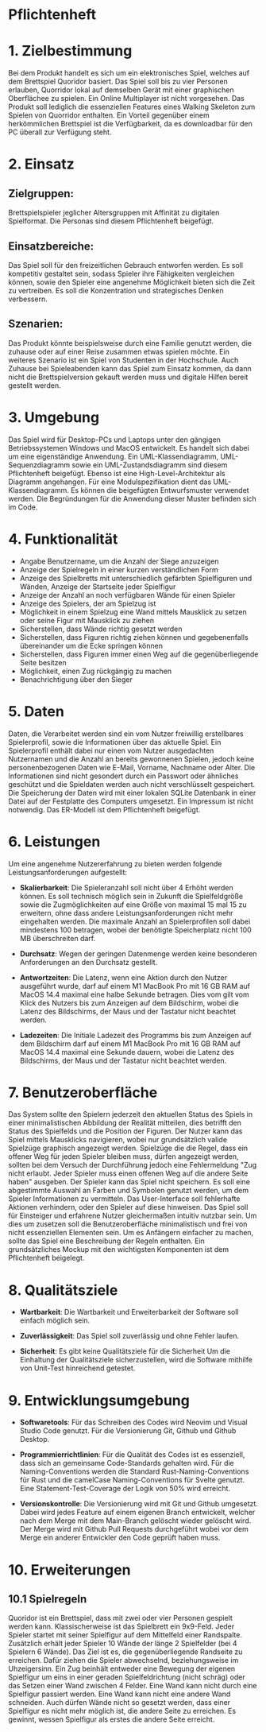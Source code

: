 # Pflichtenheft

# 1. Zielbestimmung
Bei dem Produkt handelt es sich um ein elektronisches
Spiel, welches auf dem Brettspiel Quoridor basiert. Das Spiel soll bis zu vier
Personen erlauben, Quorridor lokal auf demselben Gerät mit einer graphischen
Oberflächee zu spielen. Ein Online Multiplayer ist nicht vorgesehen. Das
Produkt soll lediglich die essenziellen Features eines Walking Skeleton zum
Spielen von Quorridor enthalten. Ein Vorteil gegenüber einem herkömmlichen
Brettspiel ist die Verfügbarkeit, da es downloadbar für den PC überall zur
Verfügung steht.

# 2. Einsatz 

## Zielgruppen:
Brettspielspieler jeglicher Altersgruppen mit Affinität zu
digitalen Spielformat. Die Personas sind diesem Pflichtenheft beigefügt.

## Einsatzbereiche:
Das Spiel soll für den freizeitlichen Gebrauch entworfen
werden. Es soll kompetitiv gestaltet sein, sodass Spieler ihre Fähigkeiten
vergleichen können, sowie den Spieler eine angenehme Möglichkeit bieten sich
die Zeit zu vertreiben. Es soll die Konzentration und strategisches Denken
verbessern.

## Szenarien:
Das Produkt könnte beispielsweise durch eine Familie genutzt
werden, die zuhause oder auf einer Reise zusammen etwas spielen möchte. Ein
weiteres Szenario ist ein Spiel von Studenten in der Hochschule. Auch Zuhause
bei Spieleabenden kann das Spiel zum Einsatz kommen, da dann nicht die
Brettspielversion gekauft werden muss und digitale Hilfen bereit gestellt
werden.

# 3. Umgebung
Das Spiel wird für Desktop-PCs und Laptops unter den gängigen
Betriebssystemen Windows und MacOS entwickelt. Es handelt sich dabei um eine
eigenständige Anwendung. Ein UML-Klassendiagramm, UML-Sequenzdiagramm sowie ein
UML-Zustandsdiagramm sind diesem Pflichtenheft beigefügt. Ebenso ist eine
High-Level-Architektur als Diagramm angehangen. Für eine Modulspezifikation
dient das UML-Klassendiagramm. Es können die beigefügten Entwurfsmuster
verwendet werden. Die Begründungen für die Anwendung dieser Muster befinden
sich im Code.

# 4. Funktionalität
- Angabe Benutzername, um die Anzahl der Siege anzuzeigen
- Anzeige der Spielregeln in einer kurzen verständlichen Form
- Anzeige des Spielbretts mit unterschiedlich gefärbten Spielfiguren und
  Wänden, Anzeige der Startseite jeder Spielfigur
- Anzeige der Anzahl an noch verfügbaren Wände für einen Spieler
- Anzeige des Spielers, der am Spielzug ist
- Möglichkeit in einem Spielzug eine Wand mittels Mausklick zu setzen oder
  seine Figur mit Mausklick zu ziehen
- Sicherstellen, dass Wände richtig gesetzt werden
- Sicherstellen, dass Figuren richtig ziehen können und gegebenenfalls
  übereinander um die Ecke springen können
- Sicherstellen, dass Figuren immer einen Weg auf die gegenüberliegende Seite
  besitzen
- Möglichkeit, einen Zug rückgängig zu machen
- Benachrichtigung über den Sieger

# 5. Daten
Daten, die Verarbeitet werden sind ein vom Nutzer freiwillig
erstellbares Spielerprofil, sowie die Informationen über das aktuelle Spiel.
Ein Spielerprofil enthält dabei nur einen vom Nutzer ausgedachten Nutzernamen
und die Anzahl an bereits gewonnenen Spielen, jedoch keine personenbezogenen
Daten wie E-Mail, Vorname, Nachname oder Alter. Die Informationen sind nicht
gesondert durch ein Passwort oder ähnliches geschützt und die Spieldaten werden
auch nicht verschlüsselt gespeichert. Die Speicherung der Daten wird mit einer
lokalen SQLite Datenbank in einer Datei auf der Festplatte des Computers
umgesetzt. Ein Impressum ist nicht notwendig. Das ER-Modell ist dem
Pflichtenheft beigefügt.

# 6. Leistungen
Um eine angenehme Nutzererfahrung zu bieten werden folgende
Leistungsanforderungen aufgestellt:
- **Skalierbarkeit**: Die Spieleranzahl soll nicht über 4 Erhöht werden können. Es
  soll technisch möglich sein in Zukunft die Spielfeldgröße sowie die
  Zugmöglichkeiten auf eine Größe von maximal 15 mal 15 zu erweitern, ohne dass
  andere Leistungsanforderungen nicht mehr eingehalten werden. Die maximale
  Anzahl an Spielerprofilen soll dabei mindestens 100 betragen, wobei der
  benötigte Speicherplatz nicht 100 MB überschreiten darf.

- **Durchsatz**: Wegen der geringen Datenmenge werden keine besonderen
  Anforderungen an den Durchsatz gestellt.

- **Antwortzeiten**: Die Latenz, wenn eine Aktion durch den Nutzer ausgeführt
  wurde, darf auf einem M1 MacBook Pro mit 16 GB RAM auf MacOS 14.4 maximal
  eine halbe Sekunde betragen. Dies vom gilt vom Klick des Nutzers bis zum
  Anzeigen auf dem Bildschirm, wobei die Latenz des Bildschirms, der Maus und
  der Tastatur nicht beachtet werden. 

- **Ladezeiten**: Die Initiale Ladezeit des Programms bis zum Anzeigen auf dem
  Bildschirm darf auf einem M1 MacBook Pro mit 16 GB RAM auf MacOS 14.4 maximal
  eine Sekunde dauern, wobei die Latenz des Bildschirms, der Maus und der
  Tastatur nicht beachtet werden.

# 7. Benutzeroberfläche
Das System sollte den Spielern jederzeit den aktuellen
Status des Spiels in einer minimalistischen Abbildung der Realität mitteilen,
dies betrifft den Status des Spielfelds und die Position der Figuren. Der
Nutzer kann das Spiel mittels Mausklicks navigieren, wobei nur grundsätzlich
valide Spielzüge graphisch angezeigt werden. Spielzüge die die Regel, dass ein
offener Weg für jeden Spieler bleiben muss, dürfen angezeigt werden, sollten
bei dem Versuch der Durchführung jedoch eine Fehlermeldung "Zug nicht erlaubt.
Jeder Spieler muss einen offenen Weg auf die andere Seite haben" ausgeben. Der
Spieler kann das Spiel nicht speichern. Es soll eine abgestimmte Auswahl an
Farben und Symbolen genutzt werden, um dem Spieler Informationen zu vermitteln.
Das User-Interface soll fehlerhafte Aktionen verhindern, oder den Spieler auf
diese hinweisen. Das Spiel soll für Einsteiger und erfahrene Nutzer
gleichermaßen intuitiv nutzbar sein. Um dies um zusetzen soll die
Benutzeroberfläche minimalistisch und frei von nicht essenziellen Elementen
sein. Um es Anfängern einfacher zu machen, sollte das Spiel eine Beschreibung
der Regeln enthalten. Ein grundsätzliches Mockup mit den wichtigsten
Komponenten ist dem Pflichtenheft beigelegt.

# 8. Qualitätsziele

- **Wartbarkeit**: Die Wartbarkeit und Erweiterbarkeit der Software soll einfach
  möglich sein.

- **Zuverlässigkeit**: Das Spiel soll zuverlässig und ohne Fehler laufen.

- **Sicherheit**: Es gibt keine Qualitätsziele für die Sicherheit Um die Einhaltung
  der Qualitätsziele sicherzustellen, wird die Software mithilfe von Unit-Test
  hinreichend getestet.

# 9. Entwicklungsumgebung

- **Softwaretools**: Für das Schreiben des Codes wird Neovim und Visual Studio Code
  genutzt. Für die Versionierung Git, Github und Github Desktop.

- **Programmierrichtlinien**: Für die Qualität des Codes ist es essenziell, dass
  sich an gemeinsame Code-Standards gehalten wird. Für die Naming-Conventions
  werden die Standard Rust-Naming-Conventions für Rust und die camelCase
  Naming-Conventions für Svelte genutzt. Eine Statement-Test-Coverage  der
  Logik von 50% wird erreicht.

- **Versionskontrolle**: Die Versionierung wird mit Git und Github umgesetzt. Dabei
  wird jedes Feature auf einem eigenen Branch entwickelt, welcher nach dem
  Merge mit dem Main-Branch gelöscht wieder gelöscht wird. Der Merge wird mit
  Github Pull Requests durchgeführt wobei vor dem Merge ein anderer Entwickler
  den Code geprüft haben muss.

# 10. Erweiterungen

## 10.1 Spielregeln
Quoridor ist ein Brettspiel, dass mit zwei oder vier
Personen gespielt werden kann. Klassischerweise ist das Spielbrett ein
9x9-Feld. Jeder Spieler startet mit seiner Spielfigur auf dem Mittelfeld einer
Randspalte. Zusätzlich erhält jeder Spieler 10 Wände der länge 2 Spielfelder
(bei 4 Spielern 6 Wände). Das Ziel ist es, die gegenüberliegende Randseite zu
erreichen. Dafür ziehen die Spieler abwechselnd, beziehungsweise im
Uhzeigersinn. Ein Zug beinhält entweder eine Bewegung der eigenen Spielfigur um
eins in einer geraden Spielfeldrichtung (nicht schräg) oder das Setzen einer
Wand  zwischen 4 Felder. Eine Wand kann nicht durch eine Spielfigur passiert
werden. Eine Wand kann nicht eine andere Wand schneiden. Auch dürfen Wände
nicht so gesetzt werden, dass einer Spielfigur es nicht mehr möglich ist, die
andere Seite zu erreichen. Es gewinnt, wessen Spielfigur als erstes die andere
Seite erreicht.
